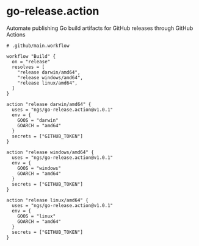 # go-release.action

Automate publishing Go build artifacts for GitHub releases through GitHub Actions

```hcl
# .github/main.workflow

workflow "Build" {
  on = "release"
  resolves = [
    "release darwin/amd64",
    "release windows/amd64",
    "release linux/amd64",
  ]
}

action "release darwin/amd64" {
  uses = "ngs/go-release.action@v1.0.1"
  env = {
    GOOS = "darwin"
    GOARCH = "amd64"
  }
  secrets = ["GITHUB_TOKEN"]
}

action "release windows/amd64" {
  uses = "ngs/go-release.action@v1.0.1"
  env = {
    GOOS = "windows"
    GOARCH = "amd64"
  }
  secrets = ["GITHUB_TOKEN"]
}

action "release linux/amd64" {
  uses = "ngs/go-release.action@v1.0.1"
  env = {
    GOOS = "linux"
    GOARCH = "amd64"
  }
  secrets = ["GITHUB_TOKEN"]
}
```
